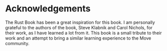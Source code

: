 # Acknowledgements

The Rust Book has been a great inspiration for this book. I am personally grateful to the authors of the book, Steve Klabnik and Carol Nichols, for their work, as I have learned a lot from it. This book is a small tribute to their work and an attempt to bring a similar learning experience to the Move community.
